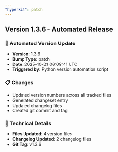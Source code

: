 ```yaml
---
"hyperkit": patch
---
```


## Version 1.3.6 - Automated Release

### 🚀 Automated Version Update
- **Version**: 1.3.6
- **Bump Type**: patch
- **Date**: 2025-10-23 06:08:41 UTC
- **Triggered by**: Python version automation script

### 📋 Changes
- Updated version numbers across all tracked files
- Generated changeset entry
- Updated changelog files
- Created git commit and tag

### 🔧 Technical Details
- **Files Updated**: 4 version files
- **Changelog Updated**: 2 changelog files
- **Git Tag**: v1.3.6
